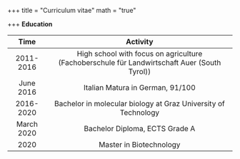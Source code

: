 +++
title = "Curriculum vitae"
math = "true"

+++
**Education**

| Time | Activity |
| :----:  | :-------------: |
| 2011-2016 | High school with focus on agriculture (Fachoberschule für Landwirtschaft Auer (South Tyrol))|
| June 2016 | Italian Matura in German, 91/100 |
| 2016-2020 | Bachelor in molecular biology at Graz University of Technology |
| March 2020 | Bachelor Diploma, ECTS Grade A |
| 2020 | Master in Biotechnology |